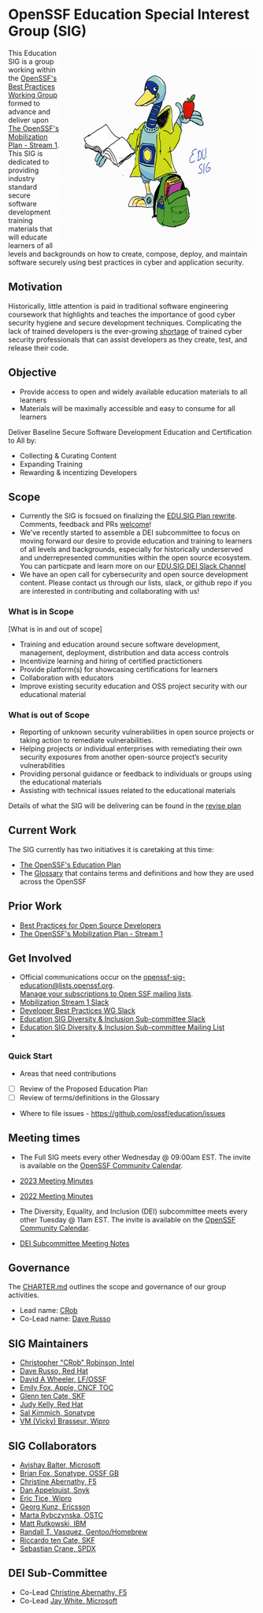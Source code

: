 # **OpenSSF Education Special Interest Group (SIG)**
<img align="right" src="https://github.com/ossf/education/blob/main/ossf-goose-edu-sig2.png" width="400" height="400">

This Education SIG is a group working within the [OpenSSF's Best Practices Working Group](https://github.com/ossf/wg-best-practices-os-developers) formed to advance and deliver upon [The OpenSSF's Mobilization Plan - Stream 1](https://8112310.fs1.hubspotusercontent-na1.net/hubfs/8112310/OpenSSF/White%20House%20OSS%20Mobilization%20Plan.pdf?hsCtaTracking=3b79d59d-e8d3-4c69-a67b-6b87b325313c%7C7a1a8b01-65ae-4bac-b97c-071dac09a2d8). This SIG is dedicated to providing industry standard secure software development training materials that will educate learners of all levels and backgrounds on how to create, compose, deploy, and maintain software securely using best practices in cyber and application security.

## Motivation

Historically, little attention is paid in traditional software engineering coursework that highlights and teaches the importance of good cyber security hygiene and secure development techniques. Complicating the lack of trained developers is the ever-growing [shortage](https://www.cyberseek.org/heatmap.html) of trained cyber security professionals that can assist developers as they create, test, and release their code.

## Objective

- Provide access to open and widely available education materials to all learners
- Materials will be maximally accessible and easy to consume for all learners

Deliver Baseline Secure Software Development Education and Certification to All by:

- Collecting & Curating Content
- Expanding Training
- Rewarding & incentizing Developers

## Scope

- Currently the SIG is focsued on finalizing the [EDU.SIG Plan rewrite](https://github.com/ossf/education/tree/main/plan).  Comments, feedback and PRs [welcome](https://github.com/ossf/education/issues/64)!
- We've recently started to assemble a DEI subcommittee to focus on moving forward our desire to provide education and training to learners of all levels and backgrounds, especially for historically underserved and underrepresented communities within the open source ecosystem.  You can particpate and learn more on our [EDU.SIG DEI Slack Channel](https://openssf.slack.com/archives/C04FMD5HSC9)
- We have an open call for cybersecurity and open source development content.  Please contact us through our lists, slack, or github repo if you are interested in contributing and collaborating with us!

### What is in Scope

[What is in and out of scope]

- Training and education around secure software development, management, deployment, distribution and data access controls
- Incentivize learning and hiring of certified practictioners
- Provide platform(s) for showcasing certifications for learners
- Collaboration with educators
- Improve existing security education and OSS project security with our educational material

### What is out of Scope

- Reporting of unknown security vulnerabilities in open source projects or taking action to remediate vulnerabilities.
- Helping projects or individual enterprises with remediating their own security exposures from another open-source project’s security vulnerabilities
- Providing personal guidance or feedback to individuals or groups using the educational materials
- Assisting with technical issues related to the educational materials

Details of what the SIG will be delivering can be found in the [revise plan](https://github.com/ossf/education/tree/main/plan)

## Current Work
The SIG currently has two initiatives it is caretaking at this time:
- [The OpenSSF's Education Plan](https://github.com/ossf/education/tree/main/plan)
- The [Glossary](https://github.com/ossf/education/tree/main/terminology) that contains terms and definitions and how they are used across the OpenSSF

## Prior Work

- [Best Practices for Open Source Developers](https://github.com/ossf/wg-best-practices-oss-developers)
- [The OpenSSF's Mobilization Plan - Stream 1](https://8112310.fs1.hubspotusercontent-na1.net/hubfs/8112310/OpenSSF/White%20House%20OSS%20Mobilization%20Plan.pdf?hsCtaTracking=3b79d59d-e8d3-4c69-a67b-6b87b325313c%7C7a1a8b01-65ae-4bac-b97c-071dac09a2d8)

## Get Involved

- Official communications occur on the [openssf-sig-education@lists.openssf.org](https://lists.openssf.org/g/openssf-sig-education). \
  [Manage your subscriptions to Open SSF mailing lists](https://lists.openssf.org/g/main/subgroups).
- [Mobilization Stream 1 Slack](https://openssf.slack.com/archives/C03B9AP95LG)
- [Developer Best Practices WG Slack](https://openssf.slack.com/archives/C01AHCRP8BT)
- [Education SIG Diversity & Inclusion Sub-committee Slack](https://openssf.slack.com/archives/C04FMD5HSC9)
- [Education SIG Diversity & Inclusion Sub-committee Mailing List](https://lists.openssf.org/g/openssf-sig-education-dei)
- 
### Quick Start

- Areas that need contributions
-  [ ] Review of the Proposed Education Plan
-  [ ] Review of terms/definitions in the Glossary
- Where to file issues - <https://github.com/ossf/education/issues>


## Meeting times

- The Full SIG meets every other Wednesday @ 09:00am EST. The invite is available on the [OpenSSF Community Calendar](https://calendar.google.com/calendar/u/0/r?cid=czYzdm9lZmhwNWk5cGZsdGI1cTY3bmdwZXNAZ3JvdXAuY2FsZW5kYXIuZ29vZ2xlLmNvbQ).
- [2023 Meeting Minutes](https://docs.google.com/document/d/18GBwvQJNcPnwxKrnp43DhBZC7K1JM0xzGkDoKh5mu8U/edit#heading=h.9m0zi4b0wnne)
- [2022 Meeting Minutes](https://docs.google.com/document/d/1Lt8uGpiMFfgws8VF36xtTMaJAeHufha-7Dqz1tjrPGY/edit#heading=h.naeeah7jeanr)

- The Diversity, Equality, and Inclusion (DEI) subcommittee meets every other Tuesday @ 11am EST.  The invite is available on the [OpenSSF Community Calendar](https://calendar.google.com/calendar/u/0/r?cid=czYzdm9lZmhwNWk5cGZsdGI1cTY3bmdwZXNAZ3JvdXAuY2FsZW5kYXIuZ29vZ2xlLmNvbQ).
- [DEI Subcommittee Meeting Notes](https://docs.google.com/document/d/1LdQ07veOcJ596Vo3aQZCFy-HHeEO7cHnbE_6u_uq9Fk/edit#)

## Governance

The [CHARTER.md](CHARTER.md) outlines the scope and governance of our group activities.

- Lead name: [CRob](https://github.com/SecurityCRob)
- Co-Lead name: [Dave Russo](https://github.com/drusso-rh)

## SIG Maintainers

- [Christopher "CRob" Robinson, Intel](https://github.com/SecurityCRob)
- [Dave Russo, Red Hat](https://github.com/drusso-rh)
- [David A Wheeler, LF/OSSF](https://github.com/david-a-wheeler)
- [Emily Fox, Apple, CNCF TOC](https://github.com/TheFoxAtWork)
- [Glenn ten Cate, SKF](https://github.com/blabla1337)
- [Judy Kelly, Red Hat](https://github.com/judyobrienie)
- [Sal Kimmich, Sonatype](https://github.com/)
- [VM (Vicky) Brasseur, Wipro](https://github.com/vmbrasseur)

## SIG Collaborators

- [Avishay Balter, Microsoft](https://github.com/balteravishay)
- [Brian Fox, Sonatype, OSSF GB](https://github.com/)
- [Christine Abernathy, F5](https://github.com/caabernathy)
- [Dan Appelquist, Snyk](https://github.com/Torgo)
- [Eric Tice, Wipro](https://github.com/erictice)
- [Georg Kunz, Ericsson](https://github.com/gkunz)
- [Marta Rybczynska, OSTC](https://github.com/)
- [Matt Rutkowski, IBM](https://github.com/)
- [Randall T. Vasquez, Gentoo/Homebrew](https://github.com/ran-dall)
- [Riccardo ten Cate, SKF](https://github.com/)
- [Sebastian Crane, SPDX](https://github.com/)

## DEI Sub-Committee

- Co-Lead [Christine Abernathy, F5](https://github.com/caabernathy)
- Co-Lead [Jay White, Microsoft](https://github.com/camaleon2016)

